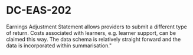 # DC-EAS-202
Earnings Adjustment Statement allows providers to submit a different type of return. Costs associated with learners, e.g. learner support, can be claimed this way. The data schema is relatively straight forward and the data is incorporated within summarisation."
